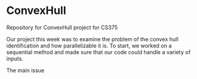 # ConvexHull
Repository for ConvexHull project for CS375


Our project this week was to examine the problem of the convex hull identification and how parallelizable it is. To start, we worked on a sequential method and made sure that our code could handle a variety of inputs. 

The main issue 
